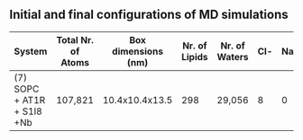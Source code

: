 ## Initial and final configurations of MD simulations

| System                           | Total Nr. of Atoms | Box dimensions (nm) | Nr. of Lipids | Nr. of Waters | Cl- | Na+ |
|----------------------------------|--------------------|---------------------|---------------|---------------|-----|-----|
| (7) SOPC + AT1R + S1I8 +Nb       | 107,821            | 10.4x10.4x13.5      | 298           | 29,056        | 8   |  0  |
